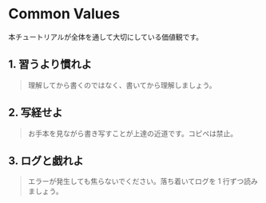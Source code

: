 # Common Values

本チュートリアルが全体を通して大切にしている価値観です。

## 1. 習うより慣れよ

> 理解してから書くのではなく、書いてから理解しましょう。

## 2. 写経せよ

> お手本を見ながら書き写すことが上達の近道です。コピペは禁止。

## 3. ログと戯れよ

> エラーが発生しても焦らないでください。落ち着いてログを 1 行ずつ読みましょう。
